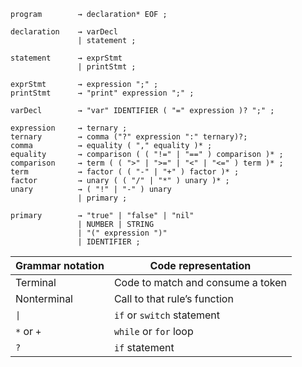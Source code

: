 ```
program        → declaration* EOF ;

declaration    → varDecl
               | statement ;

statement      → exprStmt
               | printStmt ;

exprStmt       → expression ";" ;
printStmt      → "print" expression ";" ;

varDecl        → "var" IDENTIFIER ( "=" expression )? ";" ;

expression     → ternary ;
ternary        → comma ("?" expression ":" ternary)?;
comma          → equality ( "," equality )* ;
equality       → comparison ( ( "!=" | "==" ) comparison )* ;
comparison     → term ( ( ">" | ">=" | "<" | "<=" ) term )* ;
term           → factor ( ( "-" | "+" ) factor )* ;
factor         → unary ( ( "/" | "*" ) unary )* ;
unary          → ( "!" | "-" ) unary
               | primary ;

primary        → "true" | "false" | "nil"
               | NUMBER | STRING
               | "(" expression ")"
               | IDENTIFIER ;

```


| Grammar notation | Code representation               |
| ---------------- | --------------------------------- |
| Terminal         | Code to match and consume a token |
| Nonterminal      | Call to that rule’s function     |
| `\|`            | `if` or `switch` statement    |
| `*` or `+`   | `while` or `for` loop         |
| `?`            | `if` statement                  |

